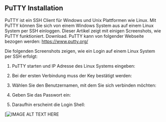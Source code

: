 ## PuTTY Installation

PuTTY ist ein SSH Client für Windows und Unix Plattformen wie Linux. Mit PuTTY können Sie sich von einem Windows System aus auf einem Linux System per SSH einloggen. Dieser Artikel zeigt mit einigen Screenshots, wie PuTTY funktioniert.
Download. PuTTY kann von folgender Webseite bezogen werden: https://www.putty.org/

Die folgenden Screenshots zeigen, wie ein Login auf einem Linux System per SSH erfolgt: 

1. PuTTY starten und IP Adresse des Linux Systems eingeben: 


2. Bei der ersten Verbindung muss der Key bestätigt werden: 

 
3. Wählen Sie den Benutzernamen, mit dem Sie sich verbinden möchten: 

4. Geben Sie das Passwort ein: 

5. Daraufhin erscheint die Login Shell: 

[![IMAGE ALT TEXT HERE](https://www.thomas-krenn.com/de/wiki/Datei:Putty-1.png)



